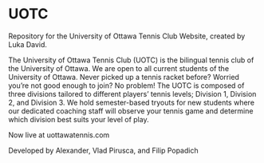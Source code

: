# UOTC
Repository for the University of Ottawa Tennis Club Website, created by Luka David.

The University of Ottawa Tennis Club (UOTC) is the bilingual tennis club of the University of
Ottawa. We are open to all current students of the University of Ottawa. Never picked up a
tennis racket before? Worried you’re not good enough to join? No problem! The UOTC is
composed of three divisions tailored to different players’ tennis levels; Division 1, Division 2,
and Division 3. We hold semester-based tryouts for new students where our dedicated coaching
staff will observe your tennis game and determine which division best suits your level of play.

Now live at uottawatennis.com

Developed by Alexander, Vlad Pirusca, and Filip Popadich 